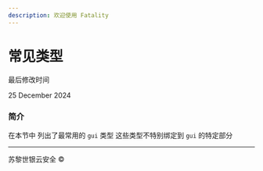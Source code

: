 ```yaml
---
description: 欢迎使用 Fatality
---
```


# 常见类型

最后修改时间

25 December 2024

### 简介

在本节中 列出了最常用的 `gui` 类型 这些类型不特别绑定到 `gui` 的特定部分

***

苏黎世银云安全 ©
